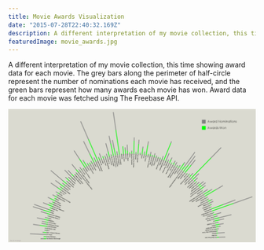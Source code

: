 ```yaml
---
title: Movie Awards Visualization
date: "2015-07-28T22:40:32.169Z"
description: A different interpretation of my movie collection, this time showing award data for each movie. The grey bars along the perimeter of half-circle represent the number of nominations each movie has received, and the green bars represent how many awards each movie has won. Award data for each movie was fetched using The Freebase API.
featuredImage: movie_awards.jpg
---
```


A different interpretation of my movie collection, this time showing award data for each movie. The grey bars along the perimeter of half-circle represent the number of nominations each movie has received, and the green bars represent how many awards each movie has won. Award data for each movie was fetched using The Freebase API.

![Award Vis](./movie_awards.jpg)
